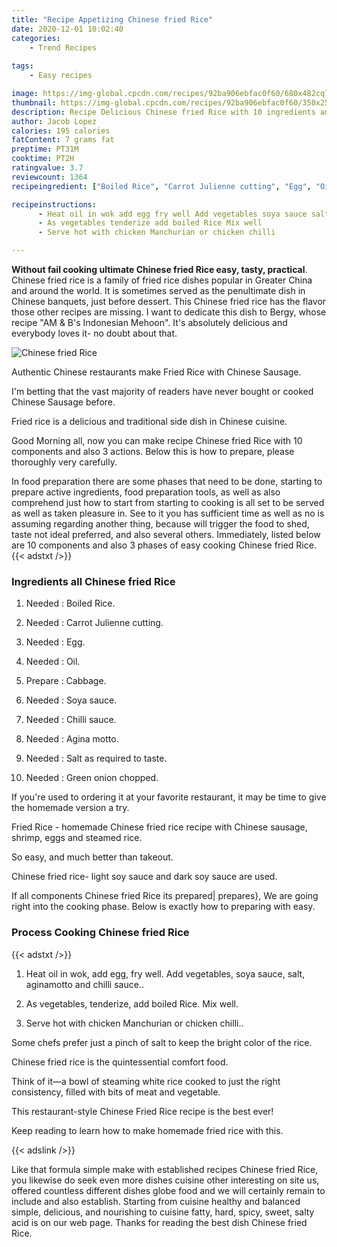 ```yaml
---
title: "Recipe Appetizing Chinese fried Rice"
date: 2020-12-01 10:02:40
categories:
    - Trend Recipes
    
tags:
    - Easy recipes

image: https://img-global.cpcdn.com/recipes/92ba906ebfac0f60/680x482cq70/chinese-fried-rice-recipe-main-photo.jpg
thumbnail: https://img-global.cpcdn.com/recipes/92ba906ebfac0f60/350x250cq70/chinese-fried-rice-recipe-main-photo.jpg
description: Recipe Delicious Chinese fried Rice with 10 ingredients and 3 stages of easy cooking.
author: Jacob Lopez
calories: 195 calories
fatContent: 7 grams fat
preptime: PT31M
cooktime: PT2H
ratingvalue: 3.7
reviewcount: 1364
recipeingredient: ["Boiled Rice", "Carrot Julienne cutting", "Egg", "Oil", "Cabbage", "Soya sauce", "Chilli sauce", "Agina motto", "Salt as required to taste", "Green onion chopped"]

recipeinstructions: 
      - Heat oil in wok add egg fry well Add vegetables soya sauce salt aginamotto and chilli sauce 
      - As vegetables tenderize add boiled Rice Mix well 
      - Serve hot with chicken Manchurian or chicken chilli

---
```




**Without fail cooking ultimate Chinese fried Rice easy, tasty, practical**. Chinese fried rice is a family of fried rice dishes popular in Greater China and around the world. It is sometimes served as the penultimate dish in Chinese banquets, just before dessert. This Chinese fried rice has the flavor those other recipes are missing. I want to dedicate this dish to Bergy, whose recipe &#34;AM &amp; B&#39;s Indonesian Mehoon&#34;. It&#39;s absolutely delicious and everybody loves it- no doubt about that.


![Chinese fried Rice](https://img-global.cpcdn.com/recipes/92ba906ebfac0f60/680x482cq70/chinese-fried-rice-recipe-main-photo.jpg "Chinese fried Rice")



Authentic Chinese restaurants make Fried Rice with Chinese Sausage.

I&#39;m betting that the vast majority of readers have never bought or cooked Chinese Sausage before.

Fried rice is a delicious and traditional side dish in Chinese cuisine.


Good Morning all, now you can make recipe Chinese fried Rice with 10 components and also 3 actions. Below this is how to prepare, please thoroughly very carefully.

In food preparation there are some phases that need to be done, starting to prepare active ingredients, food preparation tools, as well as also comprehend just how to start from starting to cooking is all set to be served as well as taken pleasure in. See to it you has sufficient time as well as no is assuming regarding another thing, because will trigger the food to shed, taste not ideal preferred, and also several others. Immediately, listed below are 10 components and also 3 phases of easy cooking Chinese fried Rice.
{{< adstxt />}}

### Ingredients all Chinese fried Rice


1. Needed  : Boiled Rice.

1. Needed  : Carrot Julienne cutting.

1. Needed  : Egg.

1. Needed  : Oil.

1. Prepare  : Cabbage.

1. Needed  : Soya sauce.

1. Needed  : Chilli sauce.

1. Needed  : Agina motto.

1. Needed  : Salt as required to taste.

1. Needed  : Green onion chopped.


If you&#39;re used to ordering it at your favorite restaurant, it may be time to give the homemade version a try.

Fried Rice - homemade Chinese fried rice recipe with Chinese sausage, shrimp, eggs and steamed rice.

So easy, and much better than takeout.

Chinese fried rice- light soy sauce and dark soy sauce are used.


If all components Chinese fried Rice its prepared| prepares}, We are going right into the cooking phase. Below is exactly how to preparing with easy.

### Process Cooking Chinese fried Rice

{{< adstxt />}}


1. Heat oil in wok, add egg, fry well. Add vegetables, soya sauce, salt, aginamotto and chilli sauce..



1. As vegetables, tenderize, add boiled Rice. Mix well.



1. Serve hot with chicken Manchurian or chicken chilli..




Some chefs prefer just a pinch of salt to keep the bright color of the rice.

Chinese fried rice is the quintessential comfort food.

Think of it—a bowl of steaming white rice cooked to just the right consistency, filled with bits of meat and vegetable.

This restaurant-style Chinese Fried Rice recipe is the best ever!

Keep reading to learn how to make homemade fried rice with this.


{{< adslink />}}

Like that formula simple make with established recipes Chinese fried Rice, you likewise do seek even more dishes cuisine other interesting on site us, offered countless different dishes globe food and we will certainly remain to include and also establish. Starting from cuisine healthy and balanced simple, delicious, and nourishing to cuisine fatty, hard, spicy, sweet, salty acid is on our web page. Thanks for reading the best dish Chinese fried Rice.
